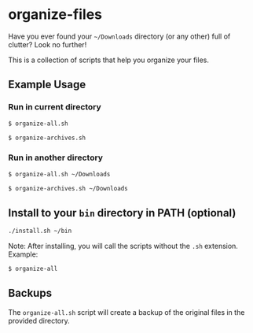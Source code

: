 # organize-files

Have you ever found your `~/Downloads` directory (or any other) full of clutter?
Look no further!

This is a collection of scripts that help you organize your files.

## Example Usage

### Run in current directory

```bash
$ organize-all.sh
```

```bash
$ organize-archives.sh
```

### Run in another directory

```bash
$ organize-all.sh ~/Downloads
```

```bash
$ organize-archives.sh ~/Downloads
```

## Install to your `bin` directory in PATH (optional)

```bash
./install.sh ~/bin
```

Note: After installing, you will call the scripts without the `.sh` extension.
Example:
    
```bash
$ organize-all
```

## Backups

The `organize-all.sh` script will create a backup of the original files in the provided directory.

